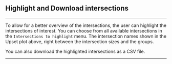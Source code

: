 ## Highlight and Download intersections

***
To allow for a better overview of the intersections, the user can highlight the 
intersections of interest. You can choose from all available intersections in the 
`Intersections to highlight` menu. The intersection names shown in the Upset plot above, 
right between the intersection sizes and the groups.

You can also download the highlighted intersections as a CSV file.

***
